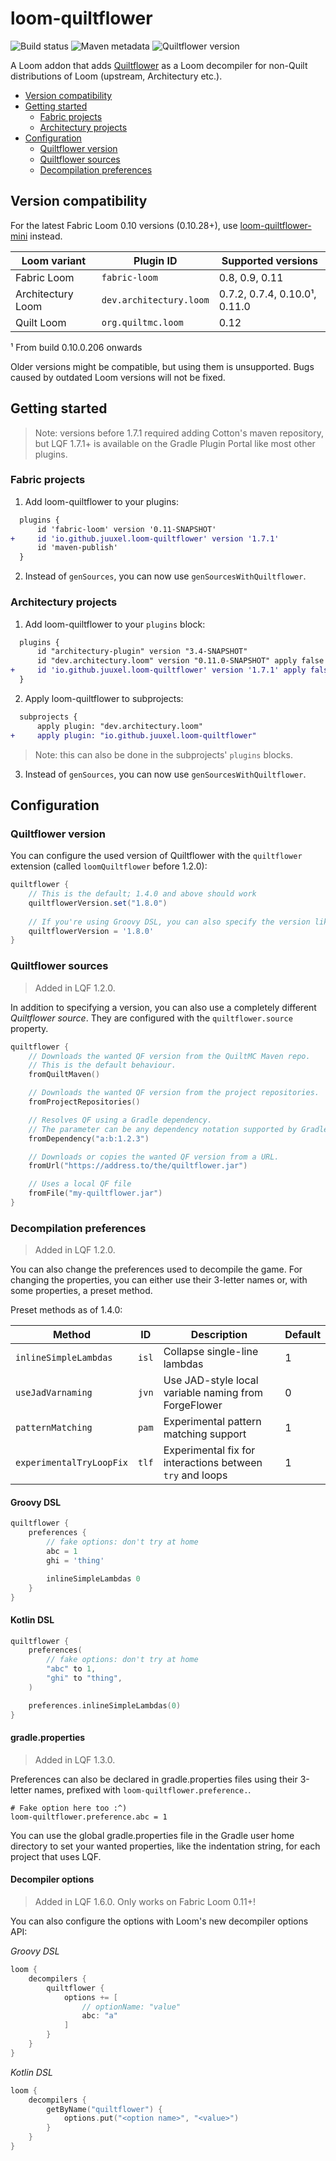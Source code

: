 # loom-quiltflower

![Build status](https://img.shields.io/github/workflow/status/Juuxel/LoomQuiltflower/Build?style=flat-square)
![Maven metadata](https://img.shields.io/maven-metadata/v/https/server.bbkr.space/artifactory/libs-release/io/github/juuxel/loom-quiltflower/maven-metadata.xml.svg?label=latest%20plugin%20version&style=flat-square&color=49bfe0)
![Quiltflower version](https://img.shields.io/maven-metadata/v/https/maven.quiltmc.org/repository/release/org/quiltmc/quiltflower/maven-metadata.xml.svg?label=latest%20quiltflower&style=flat-square&color=fc9505)

A Loom addon that adds [Quiltflower](https://github.com/QuiltMC/Quiltflower) as a Loom decompiler
for non-Quilt distributions of Loom (upstream, Architectury etc.).

- [Version compatibility](#version-compatibility)
- [Getting started](#getting-started)
  - [Fabric projects](#fabric-projects)
  - [Architectury projects](#architectury-projects)
- [Configuration](#configuration)
  - [Quiltflower version](#quiltflower-version)
  - [Quiltflower sources](#quiltflower-sources)
  - [Decompilation preferences](#decompilation-preferences)

## Version compatibility

For the latest Fabric Loom 0.10 versions (0.10.28+),
use [loom-quiltflower-mini](https://github.com/Juuxel/loom-quiltflower-mini) instead.

| Loom variant      | Plugin ID               | Supported versions            |
|-------------------|-------------------------|-------------------------------|
| Fabric Loom       | `fabric-loom`           | 0.8, 0.9, 0.11                |
| Architectury Loom | `dev.architectury.loom` | 0.7.2, 0.7.4, 0.10.0¹, 0.11.0 |
| Quilt Loom        | `org.quiltmc.loom`      | 0.12                          |

¹ From build 0.10.0.206 onwards

Older versions might be compatible, but using them is unsupported. Bugs caused by outdated Loom versions will not be fixed.

## Getting started

> Note: versions before 1.7.1 required adding Cotton's maven repository,
> but LQF 1.7.1+ is available on the Gradle Plugin Portal
> like most other plugins.

### Fabric projects

1. Add loom-quiltflower to your plugins:
```diff
  plugins {
      id 'fabric-loom' version '0.11-SNAPSHOT'
+     id 'io.github.juuxel.loom-quiltflower' version '1.7.1'
      id 'maven-publish'
  }
```

2. Instead of `genSources`, you can now use `genSourcesWithQuiltflower`.

### Architectury projects

1. Add loom-quiltflower to your `plugins` block:
```diff
  plugins {
      id "architectury-plugin" version "3.4-SNAPSHOT"
      id "dev.architectury.loom" version "0.11.0-SNAPSHOT" apply false
+     id 'io.github.juuxel.loom-quiltflower' version '1.7.1' apply false
  }
```

2. Apply loom-quiltflower to subprojects:

```diff
  subprojects {
      apply plugin: "dev.architectury.loom"
+     apply plugin: "io.github.juuxel.loom-quiltflower"
```

> Note: this can also be done in the subprojects' `plugins` blocks.

3. Instead of `genSources`, you can now use `genSourcesWithQuiltflower`.

## Configuration

### Quiltflower version

You can configure the used version of Quiltflower with the `quiltflower` extension (called `loomQuiltflower` before 1.2.0):

```groovy
quiltflower {
    // This is the default; 1.4.0 and above should work
    quiltflowerVersion.set("1.8.0")
  
    // If you're using Groovy DSL, you can also specify the version like this:
    quiltflowerVersion = '1.8.0'
}
```

### Quiltflower sources

> Added in LQF 1.2.0.

In addition to specifying a version, you can also use a completely different *Quiltflower source*.
They are configured with the `quiltflower.source` property.

```kotlin
quiltflower {
    // Downloads the wanted QF version from the QuiltMC Maven repo.
    // This is the default behaviour.
    fromQuiltMaven()

    // Downloads the wanted QF version from the project repositories.
    fromProjectRepositories()

    // Resolves QF using a Gradle dependency.
    // The parameter can be any dependency notation supported by Gradle.
    fromDependency("a:b:1.2.3")

    // Downloads or copies the wanted QF version from a URL.
    fromUrl("https://address.to/the/quiltflower.jar")

    // Uses a local QF file
    fromFile("my-quiltflower.jar")
}
```

### Decompilation preferences

> Added in LQF 1.2.0.

You can also change the preferences used to decompile the game.
For changing the properties, you can either use their 3-letter names or, with some properties, a preset method.

Preset methods as of 1.4.0:

| Method | ID | Description | Default |
|--------|----|-------------|----------|
| `inlineSimpleLambdas` | `isl` | Collapse single-line lambdas | 1 |
| `useJadVarnaming` | `jvn` | Use JAD-style local variable naming from ForgeFlower | 0 |
| `patternMatching` | `pam` | Experimental pattern matching support | 1 |
| `experimentalTryLoopFix` | `tlf` | Experimental fix for interactions between `try` and loops | 1 |

#### Groovy DSL
```groovy
quiltflower {
    preferences {
        // fake options: don't try at home
        abc = 1
        ghi = 'thing'

        inlineSimpleLambdas 0
    }
}
```

#### Kotlin DSL
```kotlin
quiltflower {
    preferences(
        // fake options: don't try at home
        "abc" to 1,
        "ghi" to "thing",
    )

    preferences.inlineSimpleLambdas(0)
}
```

#### gradle.properties

> Added in LQF 1.3.0.

Preferences can also be declared in gradle.properties files using their 3-letter names, prefixed
with `loom-quiltflower.preference.`.

```properties
# Fake option here too :^)
loom-quiltflower.preference.abc = 1
```

You can use the global gradle.properties file in the Gradle user home directory to set your
wanted properties, like the indentation string, for each project that uses LQF.

#### Decompiler options

> Added in LQF 1.6.0. Only works on Fabric Loom 0.11+!

You can also configure the options with Loom's new
decompiler options API:

*Groovy DSL*

```groovy
loom {
    decompilers {
        quiltflower {
            options += [
                // optionName: "value"
                abc: "a"
            ]
        }
    }
}
```

*Kotlin DSL*

```kotlin
loom {
    decompilers {
        getByName("quiltflower") {
            options.put("<option name>", "<value>")
        }
    }
}
```
